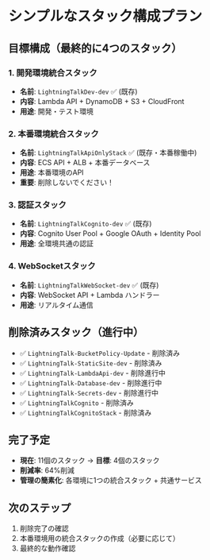 # シンプルなスタック構成プラン

## 目標構成（最終的に4つのスタック）

### 1. 開発環境統合スタック

- **名前**: `LightningTalkDev-dev` ✅ (既存)
- **内容**: Lambda API + DynamoDB + S3 + CloudFront
- **用途**: 開発・テスト環境

### 2. 本番環境統合スタック

- **名前**: `LightningTalkApiOnlyStack` ✅ (既存・本番稼働中)
- **内容**: ECS API + ALB + 本番データベース
- **用途**: 本番環境のAPI
- **重要**: 削除しないでください！

### 3. 認証スタック

- **名前**: `LightningTalkCognito-dev` ✅ (既存)
- **内容**: Cognito User Pool + Google OAuth + Identity Pool
- **用途**: 全環境共通の認証

### 4. WebSocketスタック

- **名前**: `LightningTalkWebSocket-dev` ✅ (既存)
- **内容**: WebSocket API + Lambda ハンドラー
- **用途**: リアルタイム通信

## 削除済みスタック（進行中）

- ✅ `LightningTalk-BucketPolicy-Update` - 削除済み
- ✅ `LightningTalk-StaticSite-dev` - 削除済み
- ✅ `LightningTalk-LambdaApi-dev` - 削除進行中
- ✅ `LightningTalk-Database-dev` - 削除進行中
- ✅ `LightningTalk-Secrets-dev` - 削除進行中
- ✅ `LightningTalkCognito` - 削除済み
- ✅ `LightningTalkCognitoStack` - 削除済み

## 完了予定

- **現在**: 11個のスタック → **目標**: 4個のスタック
- **削減率**: 64%削減
- **管理の簡素化**: 各環境に1つの統合スタック + 共通サービス

## 次のステップ

1. 削除完了の確認
2. 本番環境用の統合スタックの作成（必要に応じて）
3. 最終的な動作確認
